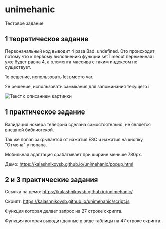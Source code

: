 # unimehanic
Тестовое задание

## 1 теоретическое задание

Первоначальный код выводит 4 раза Bad: undefined. Это происходит потому что к первому выполнению функции setTimeout переменная i уже будет равна 4, а элемента массива с таким индексом не существует.

1е решение, использовать let вместо var.

2е решение, использовать замыкания для запоминания текущего i.


<image src="picture.jpg" alt="Текст с описанием картинки">

## 1 практическое задание

Валидация номера телефона сделана самостоятельно, не является внешней библиотекой.

Так же попап закрывается от нажатия ESC и нажатия на кнопку "Отмена" у попапа.

Мобильная адаптация срабатывает при ширине меньше 780px.

Демо: https://kalashnikovsb.github.io/unimehanic/popup.html

## 2 и 3 практические задания

Ссылка на демо: https://kalashnikovsb.github.io/unimehanic/

Скрипт: https://kalashnikovsb.github.io/unimehanic/script.js

Функция которая делает запрос на 27 строке скрипта.


Функция которая выводит данные в виде таблицы на 47 строке скрипта.

